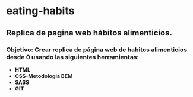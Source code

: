 # eating-habits

## Replica de pagina web hábitos alimenticios.

### Objetivo: Crear replica de página web de habitos alimenticios desde 0 usando las siguientes herramientas:
+ **HTML**
+ **CSS-Metodologia BEM**
+ **SASS**
+ **GIT**
